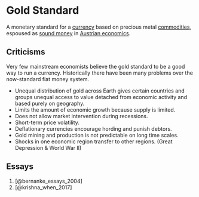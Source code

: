 # Gold Standard

A monetary standard for a [currency](currency.md) based on precious metal [commodities](commodity.md), espoused as [sound money](sound-money.md) in [Austrian economics](ideologies/austrian-economics.md).

## Criticisms

Very few mainstream economists believe the gold standard to be a good way to run a currency. Historically there have been many problems over the now-standard fiat money system.

* Unequal distribution of gold across Earth gives certain countries and groups unequal access to value detached from economic activity and based purely on geography.
* Limits the amount of economic growth because supply is limited. 
* Does not allow market intervention during recessions.
* Short-term price volatility.
* Deflationary currencies encourage hording and punish debtors.
* Gold mining and production is not predictable on long time scales.
* Shocks in one economic region transfer to other regions. (Great Depression & World War II)

## Essays

1.  [@bernanke_essays_2004]
2. [@krishna_when_2017]